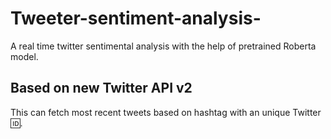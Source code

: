 # Tweeter-sentiment-analysis-
A real time twitter sentimental analysis with the help of pretrained Roberta model. 

## Based on new Twitter API v2
This can fetch most recent tweets based on hashtag with an unique Twitter 🆔.

